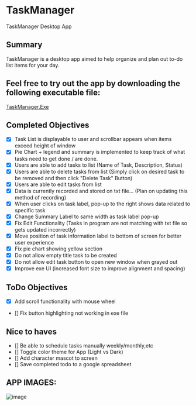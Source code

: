 # TaskManager
TaskManager Desktop App

## Summary
TaskManager is a desktop app aimed to help organize and plan out to-do list items for your day. 

## Feel free to try out the app by downloading the following executable file:
[TaskManager.Exe](https://github.com/JZBlank/TaskManager/releases/tag/v1.0.1)

## Completed Objectives
- [X] Task List is displayable to user and scrollbar appears when items exceed height of window
- [X] Pie Chart + legend and summary is implemented to keep track of what tasks need to get done / are done.
- [X] Users are able to add tasks to list (Name of Task, Description, Status)
- [X] Users are able to delete tasks from list (Simply click on desired task to be removed and then click "Delete Task" Button)
- [X] Users are able to edit tasks from list
- [X] Data is currently recorded and stored on txt file... (Plan on updating this method of recording)
- [X] When user clicks on task label, pop-up to the right shows data related to specific task
- [X] Change Summary Label to same width as task label pop-up
- [X] Fix Edit Functionality (Tasks in program are not matching with txt file so gets updated incorrectly)
- [X] Move position of task information label to bottom of screen for better user experience
- [X] Fix pie chart showing yellow section
- [X] Do not allow empty title task to be created
- [X] Do not allow edit task button to open new window when grayed out
- [X] Improve exe UI (increased font size to improve alignment and spacing)

## ToDo Objectives
- [X] Add scroll functionality with mouse wheel
- [] Fix button highlighting not working in exe file

## Nice to haves
- [] Be able to schedule tasks manually weekly/monthly,etc
- [] Toggle color theme for App (Light vs Dark)
- [] Add character mascot to screen
- [] Save completed todo to a google spreadsheet

## APP IMAGES:
![image](https://github.com/JZBlank/TaskManager/assets/56086743/4f5cb15d-9335-46cf-aa6e-ede6306c482e)

